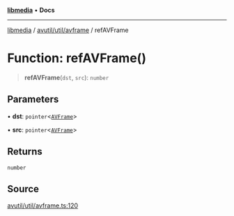 [**libmedia**](../../../../README.md) • **Docs**

***

[libmedia](../../../../README.md) / [avutil/util/avframe](../README.md) / refAVFrame

# Function: refAVFrame()

> **refAVFrame**(`dst`, `src`): `number`

## Parameters

• **dst**: `pointer`\<[`AVFrame`](../../../struct/avframe/classes/AVFrame.md)\>

• **src**: `pointer`\<[`AVFrame`](../../../struct/avframe/classes/AVFrame.md)\>

## Returns

`number`

## Source

[avutil/util/avframe.ts:120](https://github.com/zhaohappy/libmedia/blob/acbbf6bd75e6ee4c968b9f441fe28c40f42f350d/src/avutil/util/avframe.ts#L120)
